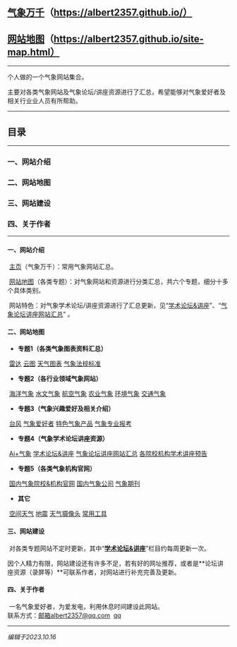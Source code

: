 ## **[气象万千](https://albert2357.github.io/)**（https://albert2357.github.io/）      

## **[网站地图](https://albert2357.github.io/site-map.html)**（https://albert2357.github.io/site-map.html）

------

个人做的一个气象网站集合。

主要对各类气象网站及气象论坛/讲座资源进行了汇总，希望能够对气象爱好者及相关行业业人员有所帮助。

------

## 目录

------

### 一、网站介绍

### 二、网站地图

### 三、网站建设

### 四、关于作者

------

#### 一、网站介绍

​    [主页](https://albert2357.github.io/)（气象万千）：常用气象网站汇总。

​    [网站地图](https://albert2357.github.io/site-map.html)（各类专题）：对气象网站和资源进行分类汇总，共六个专题，细分十多个具体类别。

​    网站特色：对气象学术论坛/讲座资源进行了汇总更新，见“[学术论坛&讲座](https://albert2357.github.io/special/academic-reports.html)”、“[气象论坛讲座网站汇总](https://albert2357.github.io/special/academic-reports2.html)”  。

#### 二、网站地图

- **专题1（各类气象图表资料汇总）**

​       [雷达](https://albert2357.github.io/special/radar.html)    [云图](https://albert2357.github.io/special/satellite.html)    [天气图表](https://albert2357.github.io/special/weather-chart.html)    [气象法规标准](https://albert2357.github.io/special/meteo-statute.html)

- **专题2（各行业领域气象网站）**

​       [海洋气象](https://albert2357.github.io/special/ocean-meteo.html)    [水文气象](https://albert2357.github.io/special/hydro-meteo.html)    [航空气象](https://albert2357.github.io/special/aero-meteo.html)    [农业气象](https://albert2357.github.io/special/agro-meteo.html)    [环境气象](https://albert2357.github.io/special/envior-meteo.html)    [交通气象](https://albert2357.github.io/special/traffic-meteo.html)

- **专题3（气象兴趣爱好及相关介绍）**

​       [台风](https://albert2357.github.io/special/typhoon.html)    [气象爱好者](https://albert2357.github.io/special/52weather.html)    [特色气象产品](https://albert2357.github.io/special/featured-products.html)    [气象专业报考](https://albert2357.github.io/special/meteo-profession.html)

- **专题4（气象学术论坛讲座资源）**

​       [Ai+气象](https://albert2357.github.io/special/ai-meteo.html)    [学术论坛&讲座](https://albert2357.github.io/special/academic-reports.html)    [气象论坛讲座网站汇总](https://albert2357.github.io/special/academic-reports2.html)    [各院校机构学术讲座预告](https://albert2357.github.io/special/academic-reports3.html)

- **专题5（各类气象机构官网）**

​       [国内气象院校&机构官网](https://albert2357.github.io/special/meteo-college&institution.html)    [国内气象公司](https://albert2357.github.io/special/meteo-company.html)    [气象期刊](https://albert2357.github.io/special/meteo-journal.html)

- **其它**

​       [空间天气](https://albert2357.github.io/special/space-weather.html)    [地震](https://albert2357.github.io/special/earthquake.html)    [天气摄像头](https://albert2357.github.io/special/meteo-webcam.html)    [常用工具](https://albert2357.github.io/tools.html)

#### 三、网站建设

​        对各类专题网站不定时更新，其中“[**学术论坛&讲座**](https://albert2357.github.io/special/academic-reports.html)”栏目约每周更新一次。

​        因个人精力有限，网站建设还有许多不足，若有好的网址推荐，或者是**论坛讲座资源（录屏等）**可联系作者，对网站进行补充完善及更新。

#### 四、关于作者 

​        一名气象爱好者，为爱发电，利用休息时间建设此网站。     
​        联系方式：邮箱albert2357@qq.com
​                            [qq](https://wpa.qq.com/msgrd?v=3&uin=1059908108&site=qq&menu=yes&jumpflag=1)



------

*编辑于2023.10.16*
